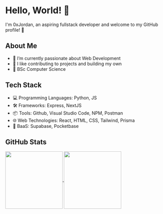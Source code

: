 # Hello, World! 👋

I'm 0xJordan, an aspiring fullstack developer and welcome to my GitHub profile! 🚀

## About Me

- 🌱 I’m currently passionate about Web Development
- 👯 I like contributing to projects and building my own
- 🏫 BSc Computer Science

## Tech Stack

- 💻 Programming Languages: Python, JS
- 🛠️ Frameworks: Express, NextJS
- 📦 Tools: Github, Visual Studio Code, NPM, Postman
- 🌐 Web Technologies: React, HTML, CSS, Tailwind, Prisma
- 🧰 BaaS: Supabase, Pocketbase

## GitHub Stats

<a href="https://github.com/anuraghazra/github-readme-stats">
  <img height=180 align="center" src="https://github-readme-stats.vercel.app/api?username=0xJordanx0&show_icons=true&theme=dark" />
</a>
<a href="https://github.com/anuraghazra/convoychat">
  <img height=180 align="center" src="https://github-readme-stats.vercel.app/api/top-langs/?username=0xJordanx0&layout=compact&theme=dark" />
</a>
